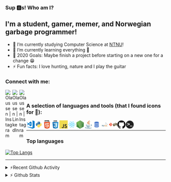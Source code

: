 ### Sup 🅱s! Who am I?

## I'm a student, gamer, memer, and Norwegian garbage programmer!

- 🔭 I’m currently studying Computer Science at [NTNU][ntnu]!
- 🌱 I’m currently learning everything 🤣
- 🥅 2020 Goals: Maybe finish a project before starting on a new one for a change 😁
- ⚡ Fun facts: I love hunting, nature and I play the guitar

### Connect with me:

[<img align="left" alt="Olaussen | Instagram" width="22px" src="https://cdn.jsdelivr.net/npm/simple-icons@v3/icons/facebook.svg" />][facebook]
[<img align="left" alt="Olaussen | LinkedIn" width="22px" src="https://cdn.jsdelivr.net/npm/simple-icons@v3/icons/linkedin.svg" />][linkedin]
[<img align="left" alt="Olaussen | Instagram" width="22px" src="https://cdn.jsdelivr.net/npm/simple-icons@v3/icons/instagram.svg" />][instagram]

<br />

### A selection of languages and tools (that I found icons for 🤣):

<img align="left" alt="Visual Studio Code" width="26px" src="https://raw.githubusercontent.com/github/explore/80688e429a7d4ef2fca1e82350fe8e3517d3494d/topics/visual-studio-code/visual-studio-code.png" />
<img align="left" alt="Python" width="26px" src="https://raw.githubusercontent.com/github/explore/80688e429a7d4ef2fca1e82350fe8e3517d3494d/topics/python/python.png" />
<img align="left" alt="HTML5" width="26px" src="https://raw.githubusercontent.com/github/explore/80688e429a7d4ef2fca1e82350fe8e3517d3494d/topics/html/html.png" />
<img align="left" alt="CSS3" width="26px" src="https://raw.githubusercontent.com/github/explore/80688e429a7d4ef2fca1e82350fe8e3517d3494d/topics/css/css.png" />
<img align="left" alt="JavaScript" width="26px" src="https://raw.githubusercontent.com/github/explore/80688e429a7d4ef2fca1e82350fe8e3517d3494d/topics/javascript/javascript.png" />
<img align="left" alt="React" width="26px" src="https://raw.githubusercontent.com/github/explore/80688e429a7d4ef2fca1e82350fe8e3517d3494d/topics/react/react.png" />
<img align="left" alt="Node.js" width="26px" src="https://raw.githubusercontent.com/github/explore/80688e429a7d4ef2fca1e82350fe8e3517d3494d/topics/nodejs/nodejs.png" />
<img align="left" alt="Java" width="26px" src="https://raw.githubusercontent.com/github/explore/80688e429a7d4ef2fca1e82350fe8e3517d3494d/topics/java/java.png" />
<img align="left" alt="SQL" width="26px" src="https://raw.githubusercontent.com/github/explore/80688e429a7d4ef2fca1e82350fe8e3517d3494d/topics/sql/sql.png" />
<img align="left" alt="MySQL" width="26px" src="https://raw.githubusercontent.com/github/explore/80688e429a7d4ef2fca1e82350fe8e3517d3494d/topics/mysql/mysql.png" />
<img align="left" alt="Git" width="26px" src="https://raw.githubusercontent.com/github/explore/80688e429a7d4ef2fca1e82350fe8e3517d3494d/topics/git/git.png" />
<img align="left" alt="GitHub" width="26px" src="https://raw.githubusercontent.com/github/explore/78df643247d429f6cc873026c0622819ad797942/topics/github/github.png" />
<img align="left" alt="Terminal" width="26px" src="https://raw.githubusercontent.com/github/explore/80688e429a7d4ef2fca1e82350fe8e3517d3494d/topics/terminal/terminal.png" />

<br />

---
### Top languages
[![Top Langs](https://github-readme-stats.vercel.app/api/top-langs/?username=Olaussen)](https://github.com/anuraghazra/github-readme-stats)

---

<details>
  <summary>⚡Recent Github Activity</summary>
  
<!--START_SECTION:activity-->
<!--END_SECTION:activity-->

</details>

<details>
  <summary>⚡ Github Stats</summary>

  <img align="left" alt="Olaussen's Github Stats" src="https://github-readme-stats.codestackr.vercel.app/api?username=Olaussen&show_icons=true&hide_border=true&theme=dracula" />

</details>

[ntnu]: https://ntnu.no
[facebook]: https://facebook.com/hauk.olaussen
[instagram]: https://instagram.com/haukenharforlattredet
[linkedin]: https://linkedin.com/in/hauk-aleksander-olaussen-9166b2169t